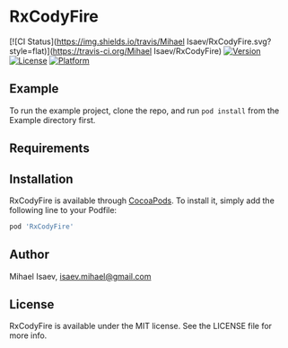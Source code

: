 # RxCodyFire

[![CI Status](https://img.shields.io/travis/Mihael Isaev/RxCodyFire.svg?style=flat)](https://travis-ci.org/Mihael Isaev/RxCodyFire)
[![Version](https://img.shields.io/cocoapods/v/RxCodyFire.svg?style=flat)](https://cocoapods.org/pods/RxCodyFire)
[![License](https://img.shields.io/cocoapods/l/RxCodyFire.svg?style=flat)](https://cocoapods.org/pods/RxCodyFire)
[![Platform](https://img.shields.io/cocoapods/p/RxCodyFire.svg?style=flat)](https://cocoapods.org/pods/RxCodyFire)

## Example

To run the example project, clone the repo, and run `pod install` from the Example directory first.

## Requirements

## Installation

RxCodyFire is available through [CocoaPods](https://cocoapods.org). To install
it, simply add the following line to your Podfile:

```ruby
pod 'RxCodyFire'
```

## Author

Mihael Isaev, isaev.mihael@gmail.com

## License

RxCodyFire is available under the MIT license. See the LICENSE file for more info.
